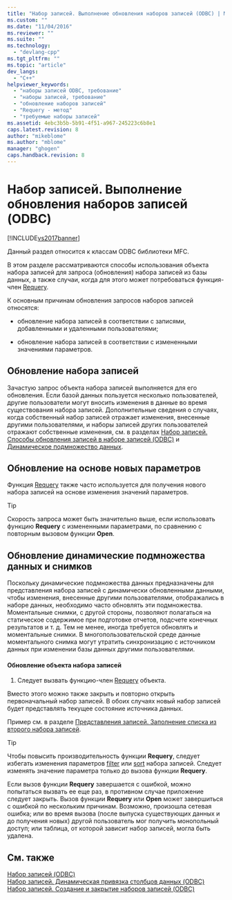 ```yaml
---
title: "Набор записей. Выполнение обновления наборов записей (ODBC) | Microsoft Docs"
ms.custom: ""
ms.date: "11/04/2016"
ms.reviewer: ""
ms.suite: ""
ms.technology: 
  - "devlang-cpp"
ms.tgt_pltfrm: ""
ms.topic: "article"
dev_langs: 
  - "C++"
helpviewer_keywords: 
  - "наборы записей ODBC, требование"
  - "наборы записей, требование"
  - "обновление наборов записей"
  - "Requery - метод"
  - "требуемые наборы записей"
ms.assetid: 4ebc3b5b-5b91-4f51-a967-245223c6b8e1
caps.latest.revision: 8
author: "mikeblome"
ms.author: "mblome"
manager: "ghogen"
caps.handback.revision: 8
---
```

# Набор записей. Выполнение обновления наборов записей (ODBC)
[!INCLUDE[vs2017banner](../../assembler/inline/includes/vs2017banner.md)]

Данный раздел относится к классам ODBC библиотеки MFC.  
  
 В этом разделе рассматриваются способы использования объекта набора записей для запроса \(обновления\) набора записей из базы данных, а также случаи, когда для этого может потребоваться функция\-член [Requery](../Topic/CRecordset::Requery.md).  
  
 К основным причинам обновления запросов наборов записей относятся:  
  
-   обновление набора записей в соответствии с записями, добавленными и удаленными пользователями;  
  
-   обновление набора записей в соответствии с измененными значениями параметров.  
  
##  <a name="_core_bringing_the_recordset_up_to_date"></a> Обновление набора записей  
 Зачастую запрос объекта набора записей выполняется для его обновления.  Если базой данных пользуется несколько пользователей, другие пользователи могут вносить изменения в данные во время существования набора записей.  Дополнительные сведения о случаях, когда собственный набор записей отражает изменения, внесенные другими пользователями, и наборы записей других пользователей отражают собственные изменения, см. в разделах [Набор записей. Способы обновления записей в наборе записей \(ODBC\)](../../data/odbc/recordset-how-recordsets-update-records-odbc.md) и [Динамическое подмножество данных](../../data/odbc/dynaset.md).  
  
##  <a name="_core_requerying_based_on_new_parameters"></a> Обновление на основе новых параметров  
 Функция [Requery](../Topic/CRecordset::Requery.md) также часто используется для получения нового набора записей на основе изменения значений параметров.  
  
> [!TIP]
>  Скорость запроса может быть значительно выше, если использовать функцию **Requery** с измененными параметрами, по сравнению с повторным вызовом функции **Open**.  
  
##  <a name="_core_requerying_dynasets_vs.._snapshots"></a> Обновление динамические подмножества данных и снимков  
 Поскольку динамические подмножества данных предназначены для представления набора записей с динамически обновленными данными, чтобы изменения, внесенные другими пользователями, отображались в наборе данных, необходимо часто обновлять эти подмножества.  Моментальные снимки, с другой стороны, позволяют полагаться на статическое содержимое при подготовке отчетов, подсчете конечных результатов и т. д.  Тем не менее, иногда требуется обновлять и моментальные снимки.  В многопользовательской среде данные моментального снимка могут утратить синхронизацию с источником данных при изменении базы данных другими пользователями.  
  
#### Обновление объекта набора записей  
  
1.  Следует вызвать функцию\-член [Requery](../Topic/CRecordset::Requery.md) объекта.  
  
 Вместо этого можно также закрыть и повторно открыть первоначальный набор записей.  В обоих случаях новый набор записей будет представлять текущее состояние источника данных.  
  
 Пример см. в разделе [Представления записей. Заполнение списка из второго набора записей](../../data/filling-a-list-box-from-a-second-recordset-mfc-data-access.md).  
  
> [!TIP]
>  Чтобы повысить производительность функции **Requery**, следует избегать изменения параметров [filter](../../data/odbc/recordset-filtering-records-odbc.md) или [sort](../../data/odbc/recordset-sorting-records-odbc.md) набора записей.  Следует изменять значение параметра только до вызова функции **Requery**.  
  
 Если вызов функции **Requery** завершается с ошибкой, можно попытаться вызвать ее еще раз, в противном случае приложение следует закрыть.  Вызов функции **Requery** или **Open** может завершиться с ошибкой по нескольким причинам.  Возможно, произошла сетевая ошибка; или во время вызова \(после выпуска существующих данных и до получения новых\) другой пользователь мог получить монопольный доступ; или таблица, от которой зависит набор записей, могла быть удалена.  
  
## См. также  
 [Набор записей \(ODBC\)](../../data/odbc/recordset-odbc.md)   
 [Набор записей. Динамическая привязка столбцов данных \(ODBC\)](../../data/odbc/recordset-dynamically-binding-data-columns-odbc.md)   
 [Набор записей. Создание и закрытие наборов записей \(ODBC\)](../../data/odbc/recordset-creating-and-closing-recordsets-odbc.md)
